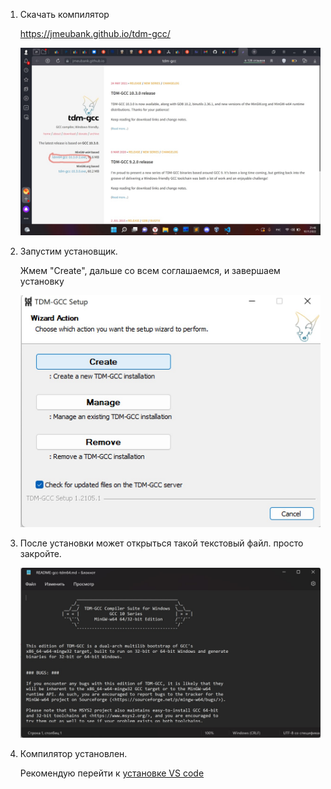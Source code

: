 1.  Скачать компилятор

    https://jmeubank.github.io/tdm-gcc/
    
    ![здесь должно быть фото с сайтом установки и указанием, куда нажимать](img/sd.jpg)

2.  Запустим установщик. 

    Жмем "Create", дальше со всем соглашаемся, и завершаем установку

    ![здесь должно быть фото с сайтом установки и указанием, куда нажимать](img/ic.jpg)

3.  После установки может открыться такой текстовый файл. просто закройте.

    ![здесь должно быть фото с сайтом установки и указанием, куда нажимать](img/tf.jpg)

4.  Компилятор установлен. 

    Рекомендую перейти к [установке VS code](https://github.com/kolychestiy/olymp/blob/main/Настройка%20компьютера/настройка%20VS%20code.md)
